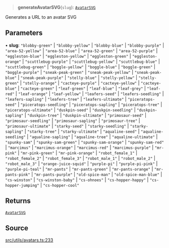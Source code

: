 > **generateAvatarSVG**(`slug`): [`AvatarSVG`](api%5Ctype-aliases%5CAvatarSVG.md)

Generates a URL to an avatar SVG

## Parameters

• **slug**: `"blobby-green"` \| `"blobby-yellow"` \| `"blobby-blue"` \| `"blobby-purple"` \| `"area-52-yellow"` \| `"area-52-blue"` \| `"area-52-green"` \| `"area-52-purple"` \| `"eggleston-blue"` \| `"eggleston-yellow"` \| `"eggleston-green"` \| `"eggleston-orange"` \| `"scuttlebug-purple"` \| `"scuttlebug-yellow"` \| `"scuttlebug-blue"` \| `"scuttlebug-green"` \| `"boggle-yellow"` \| `"boggle-blue"` \| `"boggle-green"` \| `"boggle-purple"` \| `"sneak-peak-green"` \| `"sneak-peak-yellow"` \| `"sneak-peak-blue"` \| `"sneak-peak-purple"` \| `"stelly-blue"` \| `"stelly-yellow"` \| `"stelly-green"` \| `"stelly-orange"` \| `"cacteye-purple"` \| `"cacteye-yellow"` \| `"cacteye-blue"` \| `"cacteye-green"` \| `"leaf-green"` \| `"leaf-blue"` \| `"leaf-grey"` \| `"leaf-red"` \| `"leaf-orange"` \| `"leaf-yellow"` \| `"leafers-seed"` \| `"leafers-seedling"` \| `"leafers-sapling"` \| `"leafers-tree"` \| `"leafers-ultimate"` \| `"piceratops-seed"` \| `"piceratops-seedling"` \| `"piceratops-sapling"` \| `"piceratops-tree"` \| `"piceratops-ultimate"` \| `"duskpin-seed"` \| `"duskpin-seedling"` \| `"duskpin-sapling"` \| `"duskpin-tree"` \| `"duskpin-ultimate"` \| `"primosaur-seed"` \| `"primosaur-seedling"` \| `"primosaur-sapling"` \| `"primosaur-tree"` \| `"primosaur-ultimate"` \| `"starky-seed"` \| `"starky-seedling"` \| `"starky-sapling"` \| `"starky-tree"` \| `"starky-ultimate"` \| `"aqualine-seed"` \| `"aqualine-seedling"` \| `"aqualine-sapling"` \| `"aqualine-tree"` \| `"aqualine-ultimate"` \| `"spunky-sam"` \| `"spunky-sam-green"` \| `"spunky-sam-orange"` \| `"spunky-sam-red"` \| `"marcimus"` \| `"marcimus-orange"` \| `"marcimus-red"` \| `"marcimus-purple"` \| `"mr-pink"` \| `"mr-pink-green"` \| `"mr-pink-orange"` \| `"robot_female_1"` \| `"robot_female_2"` \| `"robot_female_3"` \| `"robot_male_1"` \| `"robot_male_2"` \| `"robot_male_3"` \| `"orange-juice-squid"` \| `"purple-pi"` \| `"purple-pi-pink"` \| `"purple-pi-teal"` \| `"mr-pants"` \| `"mr-pants-green"` \| `"mr-pants-orange"` \| `"mr-pants-pink"` \| `"mr-pants-purple"` \| `"old-spice-man"` \| `"old-spice-man-blue"` \| `"cs-winston"` \| `"cs-winston-baby"` \| `"cs-ohnoes"` \| `"cs-hopper-happy"` \| `"cs-hopper-jumping"` \| `"cs-hopper-cool"`

## Returns

[`AvatarSVG`](api%5Ctype-aliases%5CAvatarSVG.md)

## Source

[src/utils/avatars.ts:233](https://github.com/bhavjitChauhan/khan-api/blob/214cc6672777162cd3ec638a3ad3a22f7fe37e04/src/utils/avatars.ts#L233)
